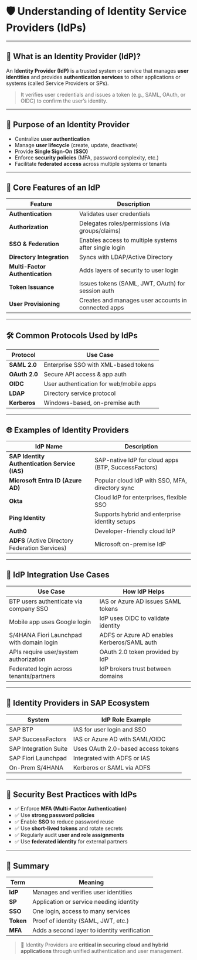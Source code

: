 # 🛡 Understanding of Identity Service Providers (IdPs)

---

## 🔎 What is an Identity Provider (IdP)?

An **Identity Provider (IdP)** is a trusted system or service that manages **user identities** and provides **authentication services** to other applications or systems (called Service Providers or SPs).

> It verifies user credentials and issues a token (e.g., SAML, OAuth, or OIDC) to confirm the user’s identity.

---

## 🎯 Purpose of an Identity Provider

- Centralize **user authentication**
- Manage **user lifecycle** (create, update, deactivate)
- Provide **Single Sign-On (SSO)**
- Enforce **security policies** (MFA, password complexity, etc.)
- Facilitate **federated access** across multiple systems or tenants

---

## 🧱 Core Features of an IdP

| Feature                        | Description                                            |
|-------------------------------|--------------------------------------------------------|
| **Authentication**            | Validates user credentials                            |
| **Authorization**             | Delegates roles/permissions (via groups/claims)       |
| **SSO & Federation**          | Enables access to multiple systems after single login |
| **Directory Integration**     | Syncs with LDAP/Active Directory                      |
| **Multi-Factor Authentication** | Adds layers of security to user login                |
| **Token Issuance**            | Issues tokens (SAML, JWT, OAuth) for session auth     |
| **User Provisioning**         | Creates and manages user accounts in connected apps   |

---

## 🛠 Common Protocols Used by IdPs

| Protocol     | Use Case                          |
|--------------|------------------------------------|
| **SAML 2.0** | Enterprise SSO with XML-based tokens |
| **OAuth 2.0**| Secure API access & app auth       |
| **OIDC**     | User authentication for web/mobile apps |
| **LDAP**     | Directory service protocol         |
| **Kerberos** | Windows-based, on-premise auth     |

---

## 🌐 Examples of Identity Providers

| IdP Name                              | Description                                     |
|--------------------------------------|-------------------------------------------------|
| **SAP Identity Authentication Service (IAS)** | SAP-native IdP for cloud apps (BTP, SuccessFactors) |
| **Microsoft Entra ID (Azure AD)**    | Popular cloud IdP with SSO, MFA, directory sync |
| **Okta**                             | Cloud IdP for enterprises, flexible SSO         |
| **Ping Identity**                    | Supports hybrid and enterprise identity setups  |
| **Auth0**                            | Developer-friendly cloud IdP                    |
| **ADFS** (Active Directory Federation Services) | Microsoft on-premise IdP                       |

---

## 🔗 IdP Integration Use Cases

| Use Case                                       | How IdP Helps                                |
|------------------------------------------------|-----------------------------------------------|
| BTP users authenticate via company SSO         | IAS or Azure AD issues SAML tokens            |
| Mobile app uses Google login                   | IdP uses OIDC to validate identity            |
| S/4HANA Fiori Launchpad with domain login      | ADFS or Azure AD enables Kerberos/SAML auth   |
| APIs require user/system authorization         | OAuth 2.0 token provided by IdP               |
| Federated login across tenants/partners        | IdP brokers trust between domains             |

---

## 🧪 Identity Providers in SAP Ecosystem

| System                     | IdP Role Example                          |
|----------------------------|-------------------------------------------|
| SAP BTP                   | IAS for user login and SSO                |
| SAP SuccessFactors        | IAS or Azure AD with SAML/OIDC            |
| SAP Integration Suite     | Uses OAuth 2.0-based access tokens        |
| SAP Fiori Launchpad       | Integrated with ADFS or IAS               |
| On-Prem S/4HANA           | Kerberos or SAML via ADFS                 |

---

## 🔐 Security Best Practices with IdPs

- ✅ Enforce **MFA (Multi-Factor Authentication)**
- ✅ Use **strong password policies**
- ✅ Enable **SSO** to reduce password reuse
- ✅ Use **short-lived tokens** and rotate secrets
- ✅ Regularly audit **user and role assignments**
- ✅ Use **federated identity** for external partners

---

## 📌 Summary

| Term                     | Meaning                                   |
|--------------------------|--------------------------------------------|
| **IdP**                  | Manages and verifies user identities       |
| **SP**                   | Application or service needing identity    |
| **SSO**                  | One login, access to many services         |
| **Token**                | Proof of identity (SAML, JWT, etc.)        |
| **MFA**                  | Adds a second layer to identity verification |

> 🔐 Identity Providers are **critical in securing cloud and hybrid applications** through unified authentication and user management.

